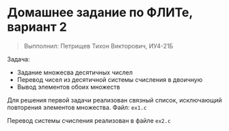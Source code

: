 # Домашнее задание по ФЛИТе, вариант 2

> Выпполнил: Петрищев Тихон Викторович, ИУ4-21Б

Задача:
- Задание множесва десятичных числел
- Перевод чисел из десятичной системы счисления в двоичную
- Вывод элементов обоих множеств

Для решения первой задачи реализован связный список, исключающий повторения элементов множества. Файл: `ex1.c`

Перевод системы счисления реализован в файле `ex2.c`